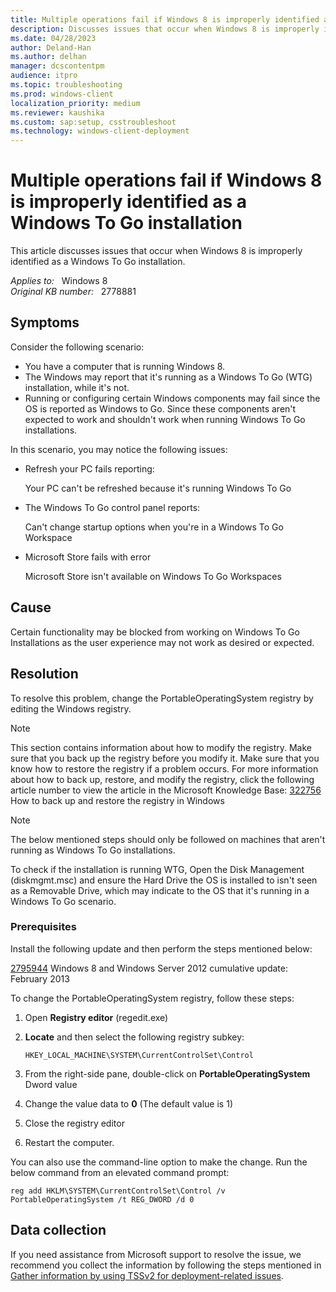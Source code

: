 ```yaml
---
title: Multiple operations fail if Windows 8 is improperly identified as a Windows To Go installation
description: Discusses issues that occur when Windows 8 is improperly identified as a Windows To Go installation.
ms.date: 04/28/2023
author: Deland-Han
ms.author: delhan
manager: dcscontentpm
audience: itpro
ms.topic: troubleshooting
ms.prod: windows-client
localization_priority: medium
ms.reviewer: kaushika
ms.custom: sap:setup, csstroubleshoot
ms.technology: windows-client-deployment
---
```

# Multiple operations fail if Windows 8 is improperly identified as a Windows To Go installation

This article discusses issues that occur when Windows 8 is improperly identified as a Windows To Go installation.

_Applies to:_ &nbsp; Windows 8  
_Original KB number:_ &nbsp; 2778881

## Symptoms

Consider the following scenario:  

- You have a computer that is running Windows 8.
- The Windows may report that it's running as a Windows To Go (WTG) installation, while it's not.
- Running or configuring certain Windows components may fail since the OS is reported as Windows to Go. Since these components aren't expected to work and shouldn't work when running Windows To Go installations.

In this scenario, you may notice the following issues:  

- Refresh your PC fails reporting:

    Your PC can't be refreshed because it's running Windows To Go  

- The Windows To Go control panel reports:

    Can't change startup options when you're in a Windows To Go Workspace  

- Microsoft Store fails with error

    Microsoft Store isn't available on Windows To Go Workspaces  

## Cause

Certain functionality may be blocked from working on Windows To Go Installations as the user experience may not work as desired or expected.

## Resolution

To resolve this problem, change the PortableOperatingSystem registry by editing the Windows registry.

> [!NOTE]
> This section contains information about how to modify the registry. Make sure that you back up the registry before you modify it. Make sure that you know how to restore the registry if a problem occurs. For more information about how to back up, restore, and modify the registry, click the following article number to view the article in the Microsoft Knowledge Base:
[322756](https://support.microsoft.com/help/322756) How to back up and restore the registry in Windows

> [!NOTE]
> The below mentioned steps should only be followed on machines that aren't running as Windows To Go installations.

To check if the installation is running WTG, Open the Disk Management (diskmgmt.msc) and ensure the Hard Drive the OS is installed to isn't seen as a Removable Drive, which may indicate to the OS that it's running in a Windows To Go scenario.

### Prerequisites  

Install the following update and then perform the steps mentioned below:

 [2795944](https://support.microsoft.com/kb/2795944) Windows 8 and Windows Server 2012 cumulative update: February 2013

To change the PortableOperatingSystem registry, follow these steps:

1. Open **Registry editor** (regedit.exe)
2. **Locate** and then select the following registry subkey:

    `HKEY_LOCAL_MACHINE\SYSTEM\CurrentControlSet\Control`

3. From the right-side pane, double-click on **PortableOperatingSystem** Dword value
4. Change the value data to **0** (The default value is 1)
5. Close the registry editor
6. Restart the computer.

You can also use the command-line option to make the change. Run the below command from an elevated command prompt:

```console
reg add HKLM\SYSTEM\CurrentControlSet\Control /v PortableOperatingSystem /t REG_DWORD /d 0
```

## Data collection

If you need assistance from Microsoft support to resolve the issue, we recommend you collect the information by following the steps mentioned in [Gather information by using TSSv2 for deployment-related issues](../windows-troubleshooters/gather-information-using-tssv2-deployment.md).
